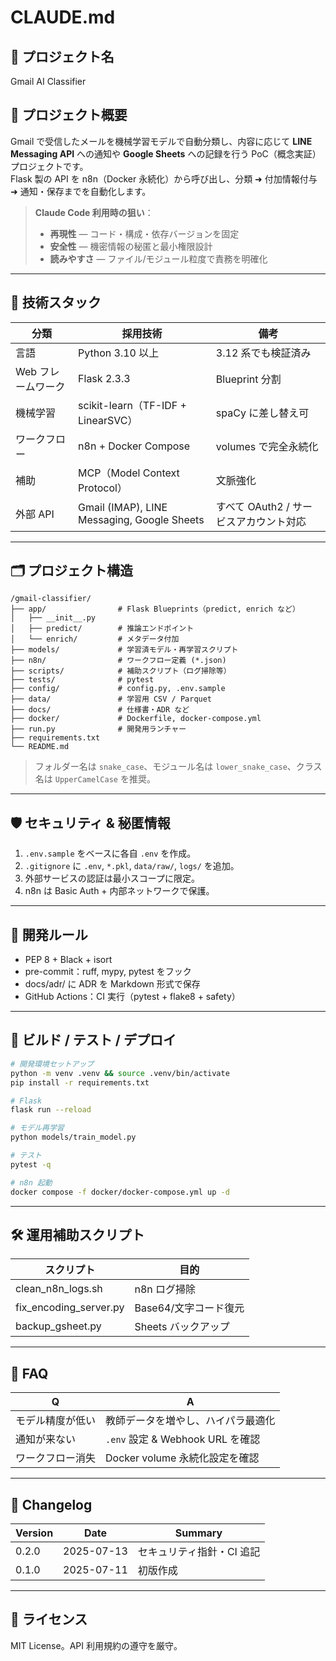 
# CLAUDE.md

## 📌 プロジェクト名
Gmail AI Classifier

## 🧠 プロジェクト概要
Gmail で受信したメールを機械学習モデルで自動分類し、内容に応じて **LINE Messaging API** への通知や **Google Sheets** への記録を行う PoC（概念実証）プロジェクトです。  
Flask 製の API を n8n（Docker 永続化）から呼び出し、分類 ➜ 付加情報付与 ➜ 通知・保存までを自動化します。

> **Claude Code 利用時の狙い**：  
> - **再現性** — コード・構成・依存バージョンを固定  
> - **安全性** — 機密情報の秘匿と最小権限設計  
> - **読みやすさ** — ファイル/モジュール粒度で責務を明確化

---

## 🧰 技術スタック
| 分類 | 採用技術 | 備考 |
|------|----------|------|
| 言語 | Python 3.10 以上 | 3.12 系でも検証済み |
| Web フレームワーク | Flask 2.3.3 | Blueprint 分割 |
| 機械学習 | scikit-learn（TF-IDF + LinearSVC） | spaCy に差し替え可 |
| ワークフロー | n8n + Docker Compose | volumes で完全永続化 |
| 補助 | MCP（Model Context Protocol） | 文脈強化 |
| 外部 API | Gmail (IMAP), LINE Messaging, Google Sheets | すべて OAuth2 / サービスアカウント対応 |

---

## 🗂 プロジェクト構造
```
/gmail-classifier/
├── app/                # Flask Blueprints（predict, enrich など）
│   ├── __init__.py
│   ├── predict/        # 推論エンドポイント
│   └── enrich/         # メタデータ付加
├── models/             # 学習済モデル・再学習スクリプト
├── n8n/                # ワークフロー定義 (*.json)
├── scripts/            # 補助スクリプト（ログ掃除等）
├── tests/              # pytest
├── config/             # config.py, .env.sample
├── data/               # 学習用 CSV / Parquet
├── docs/               # 仕様書・ADR など
├── docker/             # Dockerfile, docker-compose.yml
├── run.py              # 開発用ランチャー
├── requirements.txt
└── README.md
```
> フォルダー名は `snake_case`、モジュール名は `lower_snake_case`、クラス名は `UpperCamelCase` を推奨。

---

## 🛡️ セキュリティ & 秘匿情報

1. `.env.sample` をベースに各自 `.env` を作成。  
2. `.gitignore` に `.env`, `*.pkl`, `data/raw/`, `logs/` を追加。  
3. 外部サービスの認証は最小スコープに限定。  
4. n8n は Basic Auth + 内部ネットワークで保護。

---

## 📐 開発ルール

- PEP 8 + Black + isort
- pre-commit：ruff, mypy, pytest をフック
- docs/adr/ に ADR を Markdown 形式で保存
- GitHub Actions：CI 実行（pytest + flake8 + safety）

---

## 🚀 ビルド / テスト / デプロイ

```bash
# 開発環境セットアップ
python -m venv .venv && source .venv/bin/activate
pip install -r requirements.txt

# Flask
flask run --reload

# モデル再学習
python models/train_model.py

# テスト
pytest -q

# n8n 起動
docker compose -f docker/docker-compose.yml up -d
```

---

## 🛠️ 運用補助スクリプト

| スクリプト | 目的 |
|------------|------|
| clean_n8n_logs.sh | n8n ログ掃除 |
| fix_encoding_server.py | Base64/文字コード復元 |
| backup_gsheet.py | Sheets バックアップ |

---

## 📝 FAQ

| Q | A |
|---|---|
| モデル精度が低い | 教師データを増やし、ハイパラ最適化 |
| 通知が来ない | `.env` 設定 & Webhook URL を確認 |
| ワークフロー消失 | Docker volume 永続化設定を確認 |

---

## 🔖 Changelog

| Version | Date | Summary |
|---------|------|---------|
| 0.2.0 | 2025-07-13 | セキュリティ指針・CI 追記 |
| 0.1.0 | 2025-07-11 | 初版作成 |

---

## 🛑 ライセンス
MIT License。API 利用規約の遵守を厳守。
